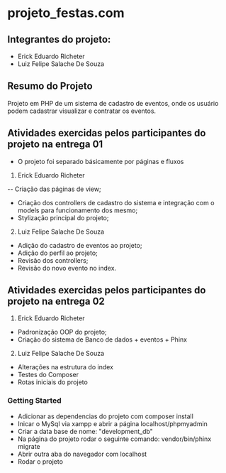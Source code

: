 # projeto_festas.com

## Integrantes do projeto:

- Erick Eduardo Richeter
- Luiz Felipe Salache De Souza

## Resumo do Projeto

Projeto em PHP de um sistema de cadastro de eventos, onde os usuário podem cadastrar visualizar e contratar os eventos.

## Atividades exercidas pelos participantes do projeto na entrega 01

- O projeto foi separado básicamente por páginas e fluxos

1. Erick Eduardo Richeter

-- Criação das páginas de view;
- Criação dos controllers de cadastro do sistema e integração com o models para funcionamento dos mesmo;
- Stylização principal do projeto;

2. Luiz Felipe Salache De Souza

- Adição do cadastro de eventos ao projeto;
- Adição do perfil ao projeto;
- Revisão dos controllers;
- Revisão do novo evento no index.

## Atividades exercidas pelos participantes do projeto na entrega 02

1. Erick Eduardo Richeter

- Padronização OOP do projeto;
- Criação do sistema de Banco de dados + eventos + Phinx

2. Luiz Felipe Salache De Souza

- Alterações na estrutura do index
- Testes do Composer
- Rotas iniciais do projeto

### Getting Started

- Adicionar as dependencias do projeto com composer install
- Inicar o MySql via xampp e abrir a página localhost/phpmyadmin
- Criar a data base de nome: "development_db"
- Na página do projeto rodar o seguinte comando: vendor/bin/phinx migrate
- Abrir outra aba do navegador com localhost
- Rodar o projeto
